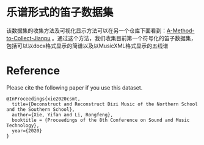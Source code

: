 # 乐谱形式的笛子数据集

该数据集的收集方法及可视化显示方法可以在另一个仓库下面看到：[A-Method-to-Collect-Jianpu](https://github.com/hrsoup/A-Method-to-Collect-Jianpu) 。通过这个方法，我们收集目前第一个符号化的笛子数据集，包括可以以docx格式显示的简谱以及以MusicXML格式显示的五线谱

# Reference

Please cite the following paper if you use this dataset.

```
@InProceedings{xie2020csmt,
  title={Deconstruct and Reconstruct Dizi Music of the Northern School and the Southern School},
  author={Xie, Yifan and Li, Rongfeng},
  booktitle = {Proceedings of the 8th Conference on Sound and Music Technology},
  year={2020}
}
```

